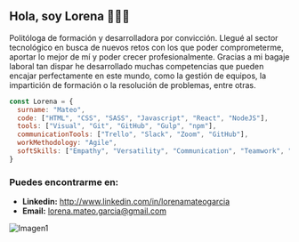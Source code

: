 ## Hola, soy Lorena  🙋🏻‍♀️



Politóloga de formación y desarrolladora por convicción. Llegué al sector tecnológico en busca de nuevos retos con los que poder comprometerme, aportar lo mejor de mí y poder crecer profesionalmente. Gracias a mi bagaje laboral tan dispar he desarrollado muchas competencias que pueden encajar perfectamente en este mundo, como la gestión de equipos, la impartición de formación o la resolución de problemas, entre otras.


```javascript
const Lorena = {
  surname: "Mateo",
  code: ["HTML", "CSS", "SASS", "Javascript", "React", "NodeJS"],
  tools: ["Visual", "Git", "GitHub", "Gulp", "npm"],
  communicationTools: ["Trello", "Slack", "Zoom", "GitHub"],
  workMethodology: "Agile",
  softSkills: ["Empathy", "Versatility", "Communication", "Teamwork", "Organizational"]
}
```
###  Puedes encontrarme en:  

- **Linkedin:** http://www.linkedin.com/in/lorenamateogarcia
- **Email:** lorena.mateo.garcia@gmail.com

![Imagen1](https://i.pinimg.com/originals/ab/df/49/abdf49ed72d855680eb7af44f08b97ab.gif)
